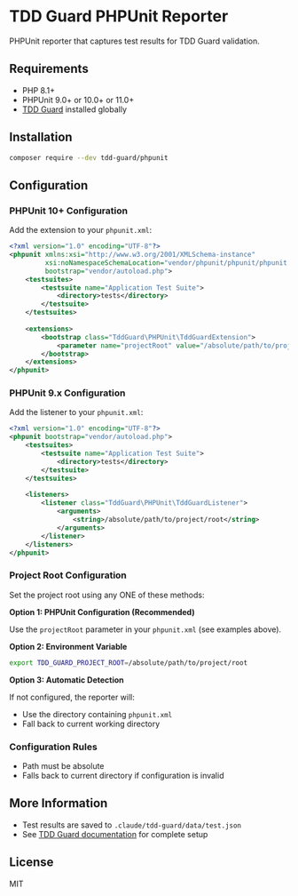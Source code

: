 # TDD Guard PHPUnit Reporter

PHPUnit reporter that captures test results for TDD Guard validation.

## Requirements

- PHP 8.1+
- PHPUnit 9.0+ or 10.0+ or 11.0+
- [TDD Guard](https://github.com/nizos/tdd-guard) installed globally

## Installation

```bash
composer require --dev tdd-guard/phpunit
```

## Configuration

### PHPUnit 10+ Configuration

Add the extension to your `phpunit.xml`:

```xml
<?xml version="1.0" encoding="UTF-8"?>
<phpunit xmlns:xsi="http://www.w3.org/2001/XMLSchema-instance"
         xsi:noNamespaceSchemaLocation="vendor/phpunit/phpunit/phpunit.xsd"
         bootstrap="vendor/autoload.php">
    <testsuites>
        <testsuite name="Application Test Suite">
            <directory>tests</directory>
        </testsuite>
    </testsuites>
    
    <extensions>
        <bootstrap class="TddGuard\PHPUnit\TddGuardExtension">
            <parameter name="projectRoot" value="/absolute/path/to/project/root"/>
        </bootstrap>
    </extensions>
</phpunit>
```

### PHPUnit 9.x Configuration

Add the listener to your `phpunit.xml`:

```xml
<?xml version="1.0" encoding="UTF-8"?>
<phpunit bootstrap="vendor/autoload.php">
    <testsuites>
        <testsuite name="Application Test Suite">
            <directory>tests</directory>
        </testsuite>
    </testsuites>
    
    <listeners>
        <listener class="TddGuard\PHPUnit\TddGuardListener">
            <arguments>
                <string>/absolute/path/to/project/root</string>
            </arguments>
        </listener>
    </listeners>
</phpunit>
```

### Project Root Configuration

Set the project root using any ONE of these methods:

**Option 1: PHPUnit Configuration (Recommended)**

Use the `projectRoot` parameter in your `phpunit.xml` (see examples above).

**Option 2: Environment Variable**

```bash
export TDD_GUARD_PROJECT_ROOT=/absolute/path/to/project/root
```

**Option 3: Automatic Detection**

If not configured, the reporter will:
- Use the directory containing `phpunit.xml`
- Fall back to current working directory

### Configuration Rules

- Path must be absolute
- Falls back to current directory if configuration is invalid

## More Information

- Test results are saved to `.claude/tdd-guard/data/test.json`
- See [TDD Guard documentation](https://github.com/nizos/tdd-guard) for complete setup

## License

MIT